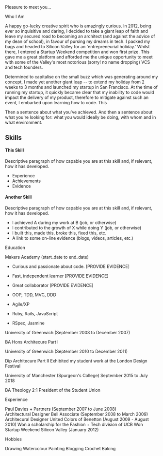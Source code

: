 Pleasure to meet you...

Who I Am

A happy go-lucky creative spirit who is amazingly curious. In 2012, being ever so inquisitive and daring, I decided to take a giant leap of faith and leave my secured road to becoming an architect (and against the advice of my dean of school), in favour of pursing my dreams in tech. I packed my bags and headed to Silicon Valley for an 'entrepreneurial holiday.' Whilst there, I entered a Startup Weekend competition and won first prize. This gave me a great platform and afforded me the unique opportunity to meet with some of the Valley's most notorious (sorry! no name dropping) VCS and tech founders.

Determined to capitalise on the small buzz which was generating around my concept, I made yet another giant leap -- to extend my holiday from 2 weeks to 3 months and launched my startup in San Francisco. At the time of running my startup, it quickly became clear that my inability to code would impact the delivery of my product, therefore to mitigate against such an event, I embarked upon learning how to code. This 

Then a sentence about what you've achieved. And then a sentence about what you're looking for: what you would ideally be doing, with whom and in what environment.

## Skills

#### This Skill

Descriptive paragraph of how capable you are at this skill and, if relevant, how it has developed.

- Experience
- Achievements
- Evidence

#### Another Skill

Descriptive paragraph of how capable you are at this skill and, if relevant, how it has developed.

- I achieved A during my work at B (job, or otherwise)
- I contributed to the growth of X while doing Y (job, or otherwise)
- I built this, made this, broke this, fixed this, etc.
- A link to some on-line evidence (blogs, videos, articles, etc.)

Education

Makers Academy (start_date to end_date)

- Curious and passionate about code. [PROVIDE EVIDENCE]
- Fast, independent learner [PROVIDE EVIDENCE]
- Great collaborator [PROVIDE EVIDENCE]

- OOP, TDD, MVC, DDD
- Agile/XP
- Ruby, Rails, JavaScript
- RSpec, Jasmine

University of Greenwich (September 2003 to December 2007)

BA Hons Architecure
Part I

University of Greenwich (September 2010 to December 2011)

Dip Architecure
Part II
Exhibited my student work at the London Design Festival

University of Manchester (Spurgeon's College) September 2015 to July 2018

BA Theology
2:1
President of the Student Union

Experience

Paul Davies + Partners (September 2007 to June 2008)    
Architectural Designer 
Bell Associate (September 2008 to March 2009)   
Architecural Designer
United Colors of Benetton (August 2009 - August 2010)
Won a scholarship for the Fashion + Tech division of UCB
Won Startup Weekend Silicon Valley (January 2012)

Hobbies

Drawing
Watercolour Painting
Blogging
Crochet
Baking
